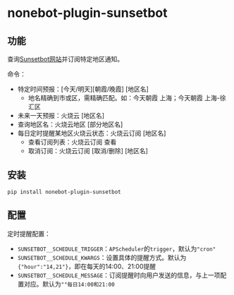 # nonebot-plugin-sunsetbot

## 功能

查询[Sunsetbot网站](https://sunsetbot.top/)并订阅特定地区通知。

命令：
- 特定时间预报：[今天/明天][朝霞/晚霞] [地区名]
  - 地名精确到市或区，需精确匹配。如：今天朝霞 上海；今天朝霞 上海-徐汇区
- 未来一天预报：火烧云 [地区名]
- 查询地区名：火烧云地区 [部分地区名]
- 每日定时提醒某地区火烧云状态：火烧云订阅 [地区名]
  - 查看订阅列表：火烧云订阅 查看
  - 取消订阅：火烧云订阅 [取消/删除] [地区名]

## 安装

```
pip install nonebot-plugin-sunsetbot
```

## 配置

定时提醒配置：
- `SUNSETBOT__SCHEDULE_TRIGGER`：`APScheduler`的`trigger`，默认为`"cron"`
- `SUNSETBOT__SCHEDULE_KWARGS`：设置具体的提醒方式。默认为`{"hour":"14,21"}`，即在每天的14:00、21:00提醒
- `SUNSETBOT__SCHEDULE_MESSAGE`：订阅提醒时向用户发送的信息，与上一项配置对应。默认为`""每日14:00和21:00`